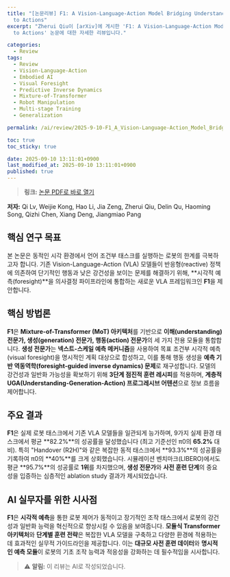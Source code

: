 ```yaml
---
title: "[논문리뷰] F1: A Vision-Language-Action Model Bridging Understanding and Generation
  to Actions"
excerpt: "Zherui Qiu이 [arXiv]에 게시한 'F1: A Vision-Language-Action Model Bridging Understanding and Generation
  to Actions' 논문에 대한 자세한 리뷰입니다."

categories:
  - Review
tags:
  - Review
  - Vision-Language-Action
  - Embodied AI
  - Visual Foresight
  - Predictive Inverse Dynamics
  - Mixture-of-Transformer
  - Robot Manipulation
  - Multi-stage Training
  - Generalization

permalink: /ai/review/2025-9-10-F1_A_Vision-Language-Action_Model_Bridging_Understanding_and_Generation_to_Actions/

toc: true
toc_sticky: true

date: 2025-09-10 13:11:01+0900
last_modified_at: 2025-09-10 13:11:01+0900
published: true
---
```

> **링크:** [논문 PDF로 바로 열기](https://arxiv.org/abs/2509.06951)

**저자:** Qi Lv, Weijie Kong, Hao Li, Jia Zeng, Zherui Qiu, Delin Qu, Haoming Song, Qizhi Chen, Xiang Deng, Jiangmiao Pang



## 핵심 연구 목표
본 논문은 동적인 시각 환경에서 언어 조건부 태스크를 실행하는 로봇의 한계를 극복하고자 합니다. 기존 Vision-Language-Action (VLA) 모델들이 반응형(reactive) 정책에 의존하여 단기적인 행동과 낮은 강건성을 보이는 문제를 해결하기 위해, **시각적 예측(foresight)**을 의사결정 파이프라인에 통합하는 새로운 VLA 프레임워크인 **F1**을 제안합니다.

## 핵심 방법론
**F1**은 **Mixture-of-Transformer (MoT) 아키텍처**를 기반으로 **이해(understanding) 전문가, 생성(generation) 전문가, 행동(action) 전문가**의 세 가지 전용 모듈을 통합합니다. **생성 전문가**는 **넥스트-스케일 예측 메커니즘**을 사용하여 목표 조건부 시각적 예측(visual foresight)을 명시적인 계획 대상으로 합성하고, 이를 통해 행동 생성을 **예측 기반 역동역학(foresight-guided inverse dynamics) 문제**로 재구성합니다. 모델의 강건성과 일반화 가능성을 확보하기 위해 **3단계 점진적 훈련 레시피**를 적용하며, **계층적 UGA(Understanding-Generation-Action) 프로그레시브 어텐션**으로 정보 흐름을 제어합니다.

## 주요 결과
**F1**은 실제 로봇 태스크에서 기존 VLA 모델들을 일관되게 능가하며, 9가지 실제 환경 태스크에서 평균 **82.2%**의 성공률을 달성했습니다 (최고 기준선인 π0의 **65.2%** 대비). 특히 "Handover (R2H)"와 같은 복잡한 동적 태스크에서 **93.3%**의 성공률을 기록하여 π0의 **40%**를 크게 상회했습니다. 시뮬레이션 벤치마크(LIBERO)에서도 평균 **95.7%**의 성공률로 **1위**를 차지했으며, **생성 전문가**와 **사전 훈련 단계**의 중요성을 입증하는 심층적인 ablation study 결과가 제시되었습니다.

## AI 실무자를 위한 시사점
**F1**은 **시각적 예측**을 통한 로봇 제어가 동적이고 장기적인 조작 태스크에서 로봇의 강건성과 일반화 능력을 혁신적으로 향상시킬 수 있음을 보여줍니다. **모듈식 Transformer 아키텍처**와 **단계별 훈련 전략**은 복잡한 VLA 모델을 구축하고 다양한 환경에 적용하는 데 효과적인 실무적 가이드라인을 제공합니다. 이는 **대규모 사전 훈련 데이터**와 **명시적인 예측 모듈**이 로봇의 기초 조작 능력과 적응성을 강화하는 데 필수적임을 시사합니다.

> ⚠️ **알림:** 이 리뷰는 AI로 작성되었습니다.